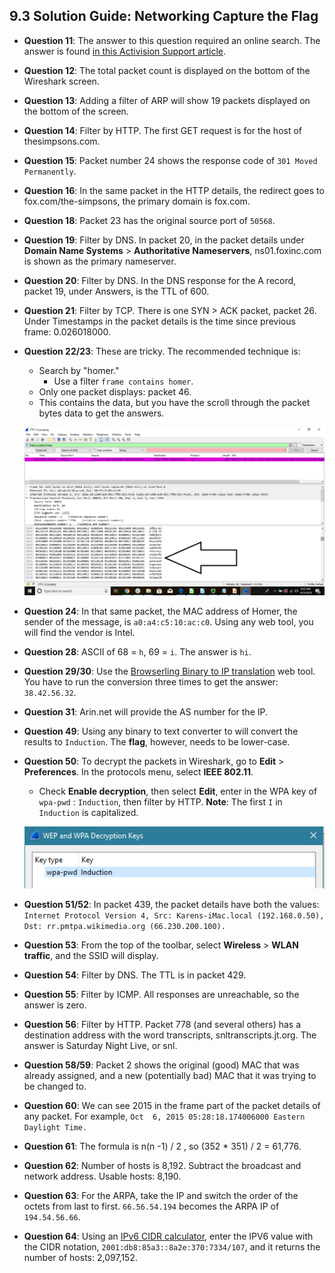 ##  9.3 Solution Guide: Networking Capture the Flag 

- **Question 11**: The answer to this question required an online search. The answer is found [in this Activision Support article](https://support.activision.com/articles/en_US/FAQ/Ports-Used-for-Call-of-Duty-Games).

- **Question 12**: The total packet count is displayed on the bottom of the Wireshark screen.

- **Question 13**: Adding a filter of ARP will show 19 packets displayed on the bottom of the screen.

- **Question 14**: Filter by HTTP. The first GET request is for the host of thesimpsons.com.

- **Question 15**: Packet number 24 shows the response code of `301 Moved Permanently`.

- **Question 16**: In the same packet in the HTTP details, the redirect goes to fox.com/the-simpsons, the primary domain is fox.com.

- **Question 18**: Packet 23 has the original source port of `50568`.

- **Question 19**: Filter by DNS. In packet 20, in the packet details under **Domain Name Systems** > **Authoritative Nameservers**,  ns01.foxinc.com is shown as the primary nameserver.

- **Question 20**: Filter by DNS. In the DNS response for the A record, packet 19, under Answers, is the TTL of 600.

- **Question 21**: Filter by TCP. There is one SYN > ACK packet, packet 26. Under Timestamps in the packet details is the time since previous frame: 0.026018000.

- **Question 22/23**: These are tricky. The recommended technique is: 
  - Search by "homer."
    - Use a filter `frame contains homer`. 
  - Only one packet displays: packet 46. 
  - This contains the data, but you have the scroll through the packet bytes data to get the answers.

  ![CTFans1](./Images/CTF_ans1.png)

- **Question 24**: In that same packet, the MAC address of Homer, the sender of the message, is `a0:a4:c5:10:ac:c0`. Using any web tool, you will find the vendor is Intel.

- **Question 28**: ASCII of 68 = `h`, 69 = `i`. The answer is `hi`.

- **Question 29/30**: Use the [Browserling Binary to IP translation](https://www.browserling.com/tools/bin-to-ip) web tool. You have to run the conversion three times to get the answer: `38.42.56.32`.

- **Question 31**: Arin.net will provide the AS number for the IP.

- **Question 49**: Using any binary to text converter to will convert the results to `Induction`. The **flag**, however, needs to be lower-case.

- **Question 50**: To decrypt the packets in Wireshark, go to **Edit** > **Preferences**. In the protocols menu, select **IEEE 802.11**.
  
  - Check **Enable decryption**, then select **Edit**, enter in the WPA key of `wpa-pwd` : `Induction`, then filter by HTTP. **Note**: The first `I` in `Induction` is capitalized.  

  ![WPA Key](./Images/CTF_wpa_key.png)

- **Question 51/52**: In packet 439, the packet details have both the values:  `Internet Protocol Version 4, Src: Karens-iMac.local (192.168.0.50), Dst: rr.pmtpa.wikimedia.org (66.230.200.100).`

- **Question 53**: From the top of the toolbar, select **Wireless** > **WLAN traffic**, and the SSID will display.

- **Question 54**: Filter by DNS. The TTL is in packet 429.

- **Question 55**: Filter by ICMP. All responses are unreachable, so the answer is zero.

- **Question 56**: Filter by HTTP. Packet 778 (and several others) has a destination address with the word transcripts, snltranscripts.jt.org. The answer is Saturday Night Live, or snl.

- **Question 58/59**: Packet 2 shows the original (good) MAC that was already assigned, and a new (potentially bad) MAC that it was trying to be changed to.

- **Question 60**: We can see 2015 in the frame part of the packet details of any packet. For example, `Oct  6, 2015 05:28:18.174006000 Eastern Daylight Time.`

- **Question 61**: The formula is n(n -1) / 2 , so (352 * 351) / 2 = 61,776.

- **Question 62**: Number of hosts is 8,192. Subtract the broadcast and network address. Usable hosts: 8,190.

- **Question 63**: For the ARPA, take the IP and switch the order of the octets from last to first. `66.56.54.194` becomes the ARPA IP of `194.54.56.66`.

- **Question 64**: Using an [IPv6 CIDR calculator](https://www.ultratools.com/tools/ipv6CIDRToRange
 ), enter the IPV6 value with the CIDR notation, `2001:db8:85a3::8a2e:370:7334/107`, and it returns the number of hosts: 2,097,152.
